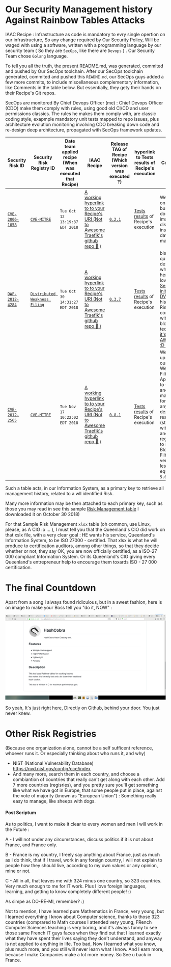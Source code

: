 # Our Security Management history Against Rainbow Tables Attacks

IAAC Recipe : Infrastructure as code is mandatory to evry single opertion on our infrastructure, So any change required by Our Security Policy, Will be waged with using a software, written with a programming language by our security  team ( So they are  `SecOps`, like there are `Devops` ) .
Our Security Team chose `Golang` language.

To tell you all the truth, the present README.md, was generated, commited and pushed by Our SecOps toolchain.
After our SecOps toolchain generated, commited and pushed this `README.md`, our SecOps guys added a few more commits, to include miscellaneous complementary information, like Comments in the table below.
But essentially, they  gety their hands on their Recipe's Git repos.

SecOps are monitored By  Chief Devops Officer (me) : Chief Devops Officer (CDO) make them comply with rules, using good old CI/CD and user permissions classics. The rules he makes them comply with, are classic coding style, exapmple mandatory unit tests mapped to repo issues, plus architecture evolution monitoring involving CDO breaking down code and re-design deep architecture, propagated with SecOps framework updates.


| Security Risk ID | Security Risk Registry ID |  Date team applied recipe (When was executed that Recipe) | IAAC Recipe | Release TAG of Recipe (Which version was executed ?) | hyperlink to Tests results of Recipe's execution | Comments |
| - | - | - | - | - | - | - |
| [`CVE-2006-1058`](https://cve.mitre.org/cgi-bin/cvename.cgi?name=CVE-2006-1058) | [`CVE-MITRE`](https://cve.mitre.org) | `Tue Oct 12 13:19:37 EDT 2018` | [A working hyperlink to to your Recipe's URI (Not to Awesome Traefik's github repo :100: )](https://github.com/containous/traefik/wiki/Awesome-Traefik)  | [`0.2.1`](#our-security-management-history-against-rainbow-tables-attacks) | [Tests results](#our-security-management-history-against-rainbow-tables-attacks) of Recipe's execution | We applied on our busybox docker images distribution inside our datacenter's marketplace |
| [`DWF-2012-4284`](https://cve.mitre.org/cgi-bin/cvename.cgi?name=CVE-2006-1058) | [`Distributed Weakness Filing`](https://github.com/distributedweaknessfiling/DWF-Documentation) | `Tue Oct 30 14:31:27 EDT 2018` | [A working hyperlink to to your Recipe's URI (Not to Awesome Traefik's github repo :100: )](https://github.com/containous/traefik/wiki/Awesome-Traefik)  | [`0.3.7`](#our-security-management-history-against-rainbow-tables-attacks) | [Tests results](#our-security-management-history-against-rainbow-tables-attacks) of Recipe's execution | blabla quickly describing what we did here  + We love [Kurt Seifried initiave with DWF's](https://github.com/distributedweaknessfiling/) , and his idea of A Risk Regisry conlidation with blockchain techniques, [it's AWESOME!! :D ](https://lwn.net/Articles/679315/) )  |
| [`CVE-2012-2565`](https://cve.mitre.org/cgi-bin/cvename.cgi?name=CVE-2012-2565) | [`CVE-MITRE`](https://cve.mitre.org) | `Tue Nov 17 10:22:02 EDT 2018` | [A working hyperlink to to your Recipe's URI (Not to Awesome Traefik's github repo :100: )](https://github.com/containous/traefik/wiki/Awesome-Traefik)  | [`0.8.1`](#our-security-management-history-against-rainbow-tables-attacks) | [Tests results](#our-security-management-history-against-rainbow-tables-attacks) of Recipe's execution | We upgraded our Bloxx Web Filtering Apppliances to 6.0.x , and  we made it forbidden to any dependency resolver (starting with docker and docker registries) to resolve Bloxx Web Filtering version to less or equal to `5.0.14`) | 

Such a table acts, in our Information System, as a primary key to retrieve all management history, related to a wll identified Risk.

Many more information may be then attached to each primary key, such as those you may read in see this sample [Risk Management table](https://github.com/Jean-Baptiste-Lasselle/the-traefik-experiment/raw/master/counter-measure-1/Sample-ISMS-Risk-Register.xlsx) I downloaded it on October 30 2018) 

For that Sample Risk Management `xlsx` table (oh common, use Linux, please, as A CIO :o ... ), I must tell you that the Queenland's CIO did work on that xslx file, with a very clear goal : HE wants his service, Queenland's Information System, to be ISO 27000 - certified. That xlsx is what he will produce to certification auditors, among other things, so that they decide whether or not, they say OK, you are now officially certified, as a ISO-27 000 compliant Information System.
Or its Queenland's CIO giving every Queenland's entrepreneur help to encourage them toxards ISO - 27 000 certification.



# The final Countdown

Apart from a song I always found ridiculous, but in a sweet fashion, here is on image to make your Boss tell you "do it, NOW"  :

![Do it Now](https://github.com/Jean-Baptiste-Lasselle/the-traefik-experiment/raw/master/counter-measure-1/Clipboard%20-%20October%2030%2C%202018%204_55%20PM.png)

So yeah, It's just right here, Directly on Github, behind your door.
You just never knew.


# Other Risk Registries

(Because one organization alone, cannot be a self sufficent reference, whoever runs it. Or especially thinking about who runs it, and why)

* NIST (National Vulnerability Database) https://nvd.nist.gov/config/cce/index
* And many more, search them in each country, and choose a combiantion of countries that really can't get along with each other. Add 7 more countries (regisries), and you pretty sure you'll get something like what we have got in Europe, that some people put in place, against the vote of majority (known as "European Union")  : Something really easy to manage, like sheeps with dogs.


#### Post Scriptum

As to politics, I want to make it clear to every women and men I will work in the Future : 

A - I will not under any circumstances, discuss politics if it is not about France, and France only.

B - France is my country, I freely say anything about France, just as much as I do think, that if I travel, work in any foreign country, I will not explain to people how they should live, according to my own values or any opinion, mine or not. 

C - All in all, that leaves me with 324 minus one country, so 323 countries. Very much enough to me for IT work. Plus I love foreign languages, learning, and getting to know completely different people! :) 

As simpe as DO-RE-MI, remember? :)

Not to mention, I have learned pure Mathematics in France, very young, but I learned everything I know about Computer science, thanks to those 323 countries (comprared to Math courses I attended very young, FRench Computer Sciences teaching is very boring, and it's always funny to see those same French IT guys faces when they find out that I learned exactly what they have spent their lives saying they don't understand, and anyway is not applied to anything in life. 
Too bad, Now I learned what you know, plus much more, and you still will never learn what I know. And I earn more, because I make Companies make a lot more money. So See u back in France.





